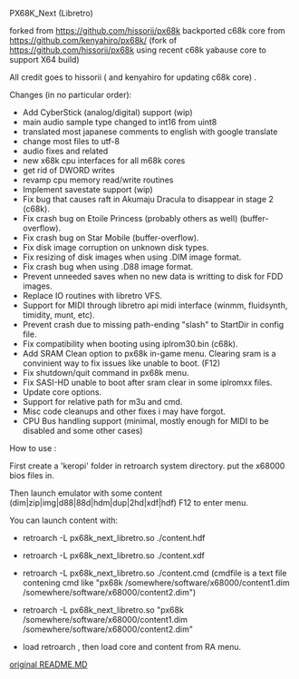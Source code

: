 PX68K_Next (Libretro)

forked from https://github.com/hissorii/px68k
backported c68k core from https://github.com/kenyahiro/px68k/ 
(fork of https://github.com/hissorii/px68k using recent c68k yabause core to support X64 build)

All credit goes to hissorii ( and kenyahiro for updating c68k core) .

Changes (in no particular order):
- Add CyberStick (analog/digital) support (wip)
- main audio sample type changed to int16 from uint8
- translated most japanese comments to english with google translate
- change most files to utf-8
- audio fixes and related
- new x68k cpu interfaces for all m68k cores
- get rid of DWORD writes
- revamp cpu memory read/write routines
- Implement savestate support (wip)
- Fix bug that causes raft in Akumaju Dracula to disappear in stage 2 (c68k).
- Fix crash bug on Etoile Princess (probably others as well) (buffer-overflow).
- Fix crash bug on Star Mobile (buffer-overflow).
- Fix disk image corruption on unknown disk types.
- Fix resizing of disk images when using .DIM image format.
- Fix crash bug when using .D88 image format.
- Prevent unneeded saves when no new data is writting to disk for FDD images.
- Replace IO routines with libretro VFS.
- Support for MIDI through libretro api midi interface (winmm, fluidsynth, timidity, munt, etc).
- Prevent crash due to missing path-ending "slash" to StartDir in config file.
- Fix compatibility when booting using iplrom30.bin (c68k).
- Add SRAM Clean option to px68k in-game menu. Clearing sram is a convinient way to fix issues like unable to boot. (F12)
- Fix shutdown/quit command in px68k menu.
- Fix SASI-HD unable to boot after sram clear in some iplromxx files.
- Update core options.
- Support for relative path for m3u and cmd.
- Misc code cleanups and other fixes i may have forgot.
- CPU Bus handling support (minimal, mostly enough for MIDI to be disabled and some other cases)

How to use :

First create a 'keropi' folder in retroarch system directory.
put the x68000 bios files in.

Then launch emulator with some content (dim|zip|img|d88|88d|hdm|dup|2hd|xdf|hdf)
F12 to enter menu.


You can launch content with:

- retroarch -L px68k_next_libretro.so ./content.hdf

- retroarch -L px68k_next_libretro.so ./content.xdf

- retroarch -L px68k_next_libretro.so ./content.cmd
 (cmdfile is a text file contening cmd like "px68k /somewhere/software/x68000/content1.dim /somewhere/software/x68000/content2.dim")

- retroarch -L px68k_next_libretro.so "px68k /somewhere/software/x68000/content1.dim /somewhere/software/x68000/content2.dim"

- load retroarch , then load core and content from RA menu.

[original README.MD](README-JP.MD)
